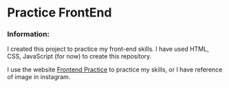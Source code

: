 # Practice FrontEnd

### Information:

I created this project to practice my front-end skills. I have used HTML, CSS, JavaScript (for now) to create this repository.

I use the website [Frontend Practice](https://www.frontendpractice.com) to practice my skills, or I have reference of image in instagram.
